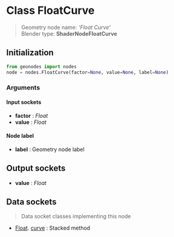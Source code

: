 
# Class FloatCurve

> Geometry node name: _'Float Curve'_<br>Blender type:  **ShaderNodeFloatCurve**

## Initialization


```python
from geonodes import nodes
node = nodes.FloatCurve(factor=None, value=None, label=None)
```


### Arguments


#### Input sockets



- **factor** : _Float_
- **value** : _Float_



#### Node label



- **label** : Geometry node label



## Output sockets



- **value** : _Float_



## Data sockets

> Data socket classes implementing this node


- [Float](aaa). [curve](bbb) : Stacked method



